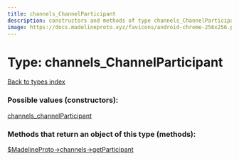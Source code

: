```yaml
---
title: channels_ChannelParticipant
description: constructors and methods of type channels_ChannelParticipant
image: https://docs.madelineproto.xyz/favicons/android-chrome-256x256.png
---
```

# Type: channels\_ChannelParticipant  
[Back to types index](index.md)



### Possible values (constructors):

[channels\_channelParticipant](../constructors/channels_channelParticipant.md)  



### Methods that return an object of this type (methods):

[$MadelineProto->channels->getParticipant](../methods/channels_getParticipant.md)  



